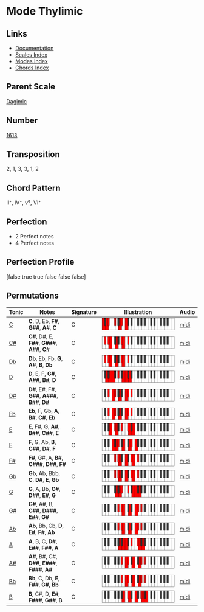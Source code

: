 # Mode Thylimic

## Links

- [Documentation](README.md)
- [Scales Index](Scales.md)
- [Modes Index](Modes.md)
- [Chords Index](Chords.md)

## Parent Scale

[Dagimic](ScaleDagimic.md)

## Number

[1613](https://ianring.com/musictheory/scales/1613)

## Transposition

2, 1, 3, 3, 1, 2

## Chord Pattern

II⁺, IV⁺, v⁰, VI⁺

## Perfection

- 2 Perfect notes
- 4 Perfect notes

## Perfection Profile

[false true true false false false]

## Permutations

| Tonic | Notes | Signature | Illustration | Audio |
|-------|-------|-----------|--------------|-------|
| [C](ModeCNaturalThylimic.md) | **C**, D, Eb, **F#**, **G##**, **A#**, **C** | C | ![CNaturalThylimic](ModeCNaturalThylimic.png) | [midi](https://github.com/edipermadi/music/blob/main/docs/ModeCNaturalThylimic.mid?raw=true) |
| [C#](ModeCSharpThylimic.md) | **C#**, D#, E, **F##**, **G###**, **A##**, **C#** | C | ![CSharpThylimic](ModeCSharpThylimic.png) | [midi](https://github.com/edipermadi/music/blob/main/docs/ModeCSharpThylimic.mid?raw=true) |
| [Db](ModeDFlatThylimic.md) | **Db**, Eb, Fb, **G**, **A#**, **B**, **Db** | C | ![DFlatThylimic](ModeDFlatThylimic.png) | [midi](https://github.com/edipermadi/music/blob/main/docs/ModeDFlatThylimic.mid?raw=true) |
| [D](ModeDNaturalThylimic.md) | **D**, E, F, **G#**, **A##**, **B#**, **D** | C | ![DNaturalThylimic](ModeDNaturalThylimic.png) | [midi](https://github.com/edipermadi/music/blob/main/docs/ModeDNaturalThylimic.mid?raw=true) |
| [D#](ModeDSharpThylimic.md) | **D#**, E#, F#, **G##**, **A###**, **B##**, **D#** | C | ![DSharpThylimic](ModeDSharpThylimic.png) | [midi](https://github.com/edipermadi/music/blob/main/docs/ModeDSharpThylimic.mid?raw=true) |
| [Eb](ModeEFlatThylimic.md) | **Eb**, F, Gb, **A**, **B#**, **C#**, **Eb** | C | ![EFlatThylimic](ModeEFlatThylimic.png) | [midi](https://github.com/edipermadi/music/blob/main/docs/ModeEFlatThylimic.mid?raw=true) |
| [E](ModeENaturalThylimic.md) | **E**, F#, G, **A#**, **B##**, **C##**, **E** | C | ![ENaturalThylimic](ModeENaturalThylimic.png) | [midi](https://github.com/edipermadi/music/blob/main/docs/ModeENaturalThylimic.mid?raw=true) |
| [F](ModeFNaturalThylimic.md) | **F**, G, Ab, **B**, **C##**, **D#**, **F** | C | ![FNaturalThylimic](ModeFNaturalThylimic.png) | [midi](https://github.com/edipermadi/music/blob/main/docs/ModeFNaturalThylimic.mid?raw=true) |
| [F#](ModeFSharpThylimic.md) | **F#**, G#, A, **B#**, **C###**, **D##**, **F#** | C | ![FSharpThylimic](ModeFSharpThylimic.png) | [midi](https://github.com/edipermadi/music/blob/main/docs/ModeFSharpThylimic.mid?raw=true) |
| [Gb](ModeGFlatThylimic.md) | **Gb**, Ab, Bbb, **C**, **D#**, **E**, **Gb** | C | ![GFlatThylimic](ModeGFlatThylimic.png) | [midi](https://github.com/edipermadi/music/blob/main/docs/ModeGFlatThylimic.mid?raw=true) |
| [G](ModeGNaturalThylimic.md) | **G**, A, Bb, **C#**, **D##**, **E#**, **G** | C | ![GNaturalThylimic](ModeGNaturalThylimic.png) | [midi](https://github.com/edipermadi/music/blob/main/docs/ModeGNaturalThylimic.mid?raw=true) |
| [G#](ModeGSharpThylimic.md) | **G#**, A#, B, **C##**, **D###**, **E##**, **G#** | C | ![GSharpThylimic](ModeGSharpThylimic.png) | [midi](https://github.com/edipermadi/music/blob/main/docs/ModeGSharpThylimic.mid?raw=true) |
| [Ab](ModeAFlatThylimic.md) | **Ab**, Bb, Cb, **D**, **E#**, **F#**, **Ab** | C | ![AFlatThylimic](ModeAFlatThylimic.png) | [midi](https://github.com/edipermadi/music/blob/main/docs/ModeAFlatThylimic.mid?raw=true) |
| [A](ModeANaturalThylimic.md) | **A**, B, C, **D#**, **E##**, **F##**, **A** | C | ![ANaturalThylimic](ModeANaturalThylimic.png) | [midi](https://github.com/edipermadi/music/blob/main/docs/ModeANaturalThylimic.mid?raw=true) |
| [A#](ModeASharpThylimic.md) | **A#**, B#, C#, **D##**, **E###**, **F###**, **A#** | C | ![ASharpThylimic](ModeASharpThylimic.png) | [midi](https://github.com/edipermadi/music/blob/main/docs/ModeASharpThylimic.mid?raw=true) |
| [Bb](ModeBFlatThylimic.md) | **Bb**, C, Db, **E**, **F##**, **G#**, **Bb** | C | ![BFlatThylimic](ModeBFlatThylimic.png) | [midi](https://github.com/edipermadi/music/blob/main/docs/ModeBFlatThylimic.mid?raw=true) |
| [B](ModeBNaturalThylimic.md) | **B**, C#, D, **E#**, **F###**, **G##**, **B** | C | ![BNaturalThylimic](ModeBNaturalThylimic.png) | [midi](https://github.com/edipermadi/music/blob/main/docs/ModeBNaturalThylimic.mid?raw=true) |
